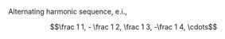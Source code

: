 Alternating harmonic sequence, e.i.,

```math
\frac 1 1, - \frac 1 2, \frac 1 3, -\frac 1 4, \cdots
```